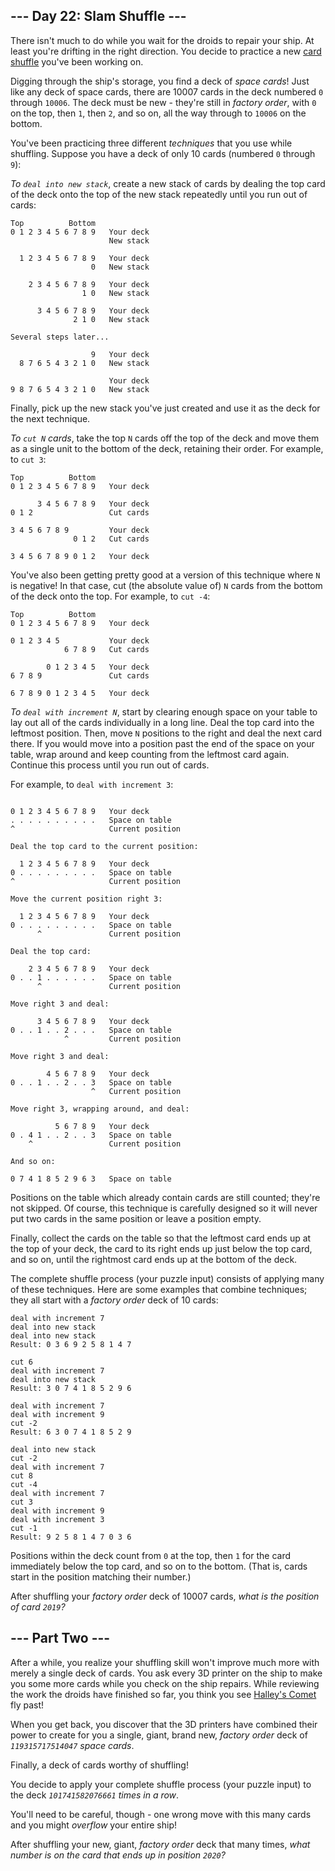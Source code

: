 <article class="day-desc"><h2>--- Day 22: Slam Shuffle ---</h2><p>There isn't much to do while you wait for the droids to repair your ship.  At least you're drifting in the right direction.  You decide to practice a new <a href="https://en.wikipedia.org/wiki/Shuffling">card shuffle</a> you've been working on.</p>
<p>Digging through the ship's storage, you find a deck of <em>space cards</em>! Just like <span title="What do you mean, you've never heard of space cards? They're all the rage in Zozo.">any deck of space cards</span>, there are 10007 cards in the deck numbered <code>0</code> through <code>10006</code>. The deck must be new - they're still in <em>factory order</em>, with <code>0</code> on the top, then <code>1</code>, then <code>2</code>, and so on, all the way through to <code>10006</code> on the bottom.</p>
<p>You've been practicing three different <em>techniques</em> that you use while shuffling. Suppose you have a deck of only 10 cards (numbered <code>0</code> through <code>9</code>):</p>
<p><em>To <code>deal into new stack</code></em>, create a new stack of cards by dealing the top card of the deck onto the top of the new stack repeatedly until you run out of cards:</p>

<pre><code>Top          Bottom
0 1 2 3 4 5 6 7 8 9   Your deck
                      New stack

  1 2 3 4 5 6 7 8 9   Your deck
                  0   New stack

    2 3 4 5 6 7 8 9   Your deck
                1 0   New stack

      3 4 5 6 7 8 9   Your deck
              2 1 0   New stack

Several steps later...

                  9   Your deck
  8 7 6 5 4 3 2 1 0   New stack

                      Your deck
9 8 7 6 5 4 3 2 1 0   New stack
</code></pre>

<p>Finally, pick up the new stack you've just created and use it as the deck for the next technique.</p>

<p><em>To <code>cut N</code> cards</em>, take the top <code>N</code> cards off the top of the deck and move them as a single unit to the bottom of the deck, retaining their order. For example, to <code>cut 3</code>:</p>

<pre><code>Top          Bottom
0 1 2 3 4 5 6 7 8 9   Your deck

      3 4 5 6 7 8 9   Your deck
0 1 2                 Cut cards

3 4 5 6 7 8 9         Your deck
              0 1 2   Cut cards

3 4 5 6 7 8 9 0 1 2   Your deck
</code></pre>

<p>You've also been getting pretty good at a version of this technique where <code>N</code> is negative! In that case, cut (the absolute value of) <code>N</code> cards from the bottom of the deck onto the top.  For example, to <code>cut -4</code>:</p>

<pre><code>Top          Bottom
0 1 2 3 4 5 6 7 8 9   Your deck

0 1 2 3 4 5           Your deck
            6 7 8 9   Cut cards

        0 1 2 3 4 5   Your deck
6 7 8 9               Cut cards

6 7 8 9 0 1 2 3 4 5   Your deck
</code></pre>


<p><em>To <code>deal with increment N</code></em>, start by clearing enough space on your table to lay out all of the cards individually in a long line.  Deal the top card into the leftmost position. Then, move <code>N</code> positions to the right and deal the next card there. If you would move into a position past the end of the space on your table, wrap around and keep counting from the leftmost card again.  Continue this process until you run out of cards.</p>

<p>For example, to <code>deal with increment 3</code>:</p>

<pre><code>
0 1 2 3 4 5 6 7 8 9   Your deck
. . . . . . . . . .   Space on table
^                     Current position

Deal the top card to the current position:

  1 2 3 4 5 6 7 8 9   Your deck
0 . . . . . . . . .   Space on table
^                     Current position

Move the current position right 3:

  1 2 3 4 5 6 7 8 9   Your deck
0 . . . . . . . . .   Space on table
      ^               Current position

Deal the top card:

    2 3 4 5 6 7 8 9   Your deck
0 . . 1 . . . . . .   Space on table
      ^               Current position

Move right 3 and deal:

      3 4 5 6 7 8 9   Your deck
0 . . 1 . . 2 . . .   Space on table
            ^         Current position

Move right 3 and deal:

        4 5 6 7 8 9   Your deck
0 . . 1 . . 2 . . 3   Space on table
                  ^   Current position

Move right 3, wrapping around, and deal:

          5 6 7 8 9   Your deck
0 . 4 1 . . 2 . . 3   Space on table
    ^                 Current position

And so on:

0 7 4 1 8 5 2 9 6 3   Space on table
</code></pre>

<p>Positions on the table which already contain cards are still counted; they're not skipped.  Of course, this technique is carefully designed so it will never put two cards in the same position or leave a position empty.</p>

<p>Finally, collect the cards on the table so that the leftmost card ends up at the top of your deck, the card to its right ends up just below the top card, and so on, until the rightmost card ends up at the bottom of the deck.</p>

<p>The complete shuffle process (your puzzle input) consists of applying many of these techniques.  Here are some examples that combine techniques; they all start with a <em>factory order</em> deck of 10 cards:</p>

<pre><code>deal with increment 7
deal into new stack
deal into new stack
Result: 0 3 6 9 2 5 8 1 4 7
</code></pre>

<pre><code>cut 6
deal with increment 7
deal into new stack
Result: 3 0 7 4 1 8 5 2 9 6
</code></pre>

<pre><code>deal with increment 7
deal with increment 9
cut -2
Result: 6 3 0 7 4 1 8 5 2 9
</code></pre>

<pre><code>deal into new stack
cut -2
deal with increment 7
cut 8
cut -4
deal with increment 7
cut 3
deal with increment 9
deal with increment 3
cut -1
Result: 9 2 5 8 1 4 7 0 3 6
</code></pre>

<p>Positions within the deck count from <code>0</code> at the top, then <code>1</code> for the card immediately below the top card, and so on to the bottom.  (That is, cards start in the position matching their number.)</p>

<p>After shuffling your <em>factory order</em> deck of 10007 cards, <em>what is the position of card <code>2019</code>?</em></p>
</article>

<article class="day-desc"><h2 id="part2">--- Part Two ---</h2><p>After a while, you realize your shuffling skill won't improve much more with merely a single deck of cards.  You ask every 3D printer on the ship to make you some more cards while you check on the ship repairs.  While reviewing the work the droids have finished so far, you think you see <a href="https://en.wikipedia.org/wiki/Halley%27s_Comet">Halley's Comet</a> fly past!</p>
<p>When you get back, you discover that the 3D printers have combined their power to create for you a single, giant, brand new, <em>factory order</em> deck of <em><code>119315717514047</code> space cards</em>.</p>
<p>Finally, a deck of cards worthy of shuffling!</p>
<p>You decide to apply your complete shuffle process (your puzzle input) to the deck <em><code>101741582076661</code> times in a row</em>.</p>
<p>You'll need to be careful, though - one wrong move with this many cards and you might <em>overflow</em> your entire ship!</p>
<p>After shuffling your new, giant, <em>factory order</em> deck that many times, <em>what number is on the card that ends up in position <code>2020</code>?</em></p>
</article>
